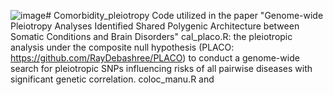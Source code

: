 ![image](https://github.com/yjzhao1004/Comorbidity_pleiotropy/assets/123579364/9ab796ef-59a8-4190-bf5a-1a3726c439cd)# Comorbidity_pleiotropy
Code utilized in the paper "Genome-wide Pleiotropy Analyses Identified Shared Polygenic Architecture between Somatic Conditions and Brain Disorders"
cal_placo.R: the pleiotropic analysis under the composite null hypothesis (PLACO: https://github.com/RayDebashree/PLACO) to conduct a genome-wide search for pleiotropic SNPs influencing risks of all pairwise diseases with significant genetic correlation. 
coloc_manu.R and 
